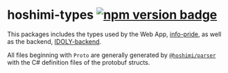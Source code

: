 # hoshimi-types [![npm version badge][npm-badge-svg]][npm-package-url]

This packages includes the types used by the Web App, [info-pride](https://github.com/outloudvi/info-pride), as well as the backend, [IDOLY-backend](https://github.com/MalitsPlus/IDOLY-Backend).

All files beginning with `Proto` are generally generated by [`@hoshimi/parser`](https://github.com/MalitsPlus/IDOLY-Backend/tree/master/packages/parser) with the C# definition files of the protobuf structs.

[npm-badge-svg]: https://badgen.net/npm/v/hoshimi-types?icon=npm&color=red
[npm-package-url]: https://npmjs.com/package/hoshimi-types